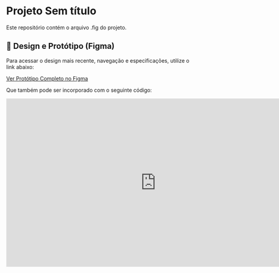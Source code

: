 # Projeto Sem título

Este repositório contém o arquivo .fig  do projeto.

## 🎨 Design e Protótipo (Figma)

Para acessar o design mais recente, navegação e especificações, utilize o link abaixo:

[Ver Protótipo Completo no Figma](https://www.figma.com/proto/wXVGJUkcvYasFmsdrNP4ol/Sem-t%C3%ADtulo?t=2fkvkC17s4tixiXg-1&scaling=scale-down&content-scaling=fixed&page-id=0%3A1&node-id=1-2&starting-point-node-id=1%3A2) 

Que também pode ser incorporado com o seguinte código:
<iframe style="border: 1px solid rgba(0, 0, 0, 0.1);" width="800" height="450" 
  src="https://embed.figma.com/proto/wXVGJUkcvYasFmsdrNP4ol/Sem-t%C3%ADtulo?scaling=scale-down&content-scaling=fixed&page-id=0%3A1&node-id=1-2&starting-point-node-id=1%3A2&embed-host=share" 
  allowfullscreen></iframe>
